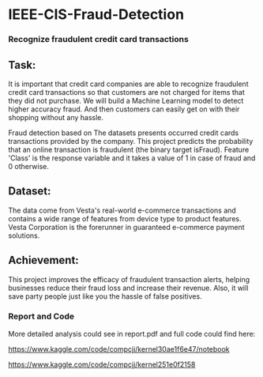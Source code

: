 # IEEE-CIS-Fraud-Detection

### Recognize fraudulent credit card transactions

## Task:
It is important that credit card companies are able to recognize fraudulent credit card transactions so that customers are not charged for items that they did not purchase. We will build a Machine Learning model to detect higher accuracy fraud. And then customers can easily get on with their shopping without any hassle.

Fraud detection based on The datasets presents occurred credit cards transactions provided by the company. This project predicts the probability that an online transaction is fraudulent (the binary target isFraud). Feature 'Class' is the response variable and it takes a value of 1 in case of fraud and 0 otherwise.

## Dataset:
The data come from Vesta's real-world e-commerce transactions and contains a wide range of features from device type to product features. Vesta Corporation is the forerunner in guaranteed e-commerce payment solutions. 

## Achievement: 
This project improves the efficacy of fraudulent transaction alerts, helping businesses reduce their fraud loss and increase their revenue. Also, it will save party people just like you the hassle of false positives. 


### Report and Code

More detailed analysis could see in report.pdf and full code could find here:

https://www.kaggle.com/code/compcjj/kernel30ae1f6e47/notebook

https://www.kaggle.com/code/compcjj/kernel251e0f2158
